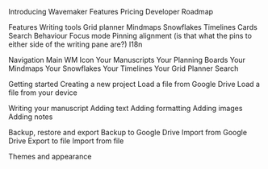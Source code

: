 Introducing Wavemaker
    Features
    Pricing
    Developer
    Roadmap

Features
    Writing tools
        Grid planner
        Mindmaps
        Snowflakes
        Timelines
        Cards
        Search
    Behaviour
        Focus mode
        Pinning alignment (is that what the pins to either side of the writing pane are?)
        I18n

Navigation
    Main WM Icon
    Your Manuscripts
    Your Planning Boards
    Your Mindmaps
    Your Snowflakes
    Your Timelines
    Your Grid Planner
    Search

Getting started
    Creating a new project
    Load a file from Google Drive
    Load a file from your device

Writing your manuscript
    Adding text
    Adding formatting
    Adding images
    Adding notes

Backup, restore and export
    Backup to Google Drive
    Import from Google Drive
    Export to file
    Import from file

Themes and appearance
